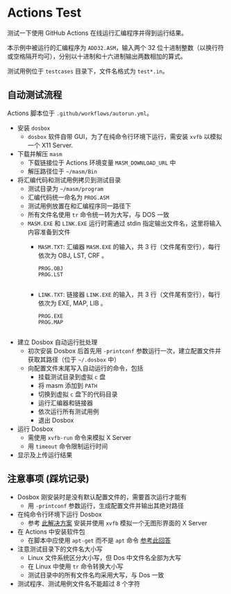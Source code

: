 # Actions Test

测试一下使用 GitHub Actions 在线运行汇编程序并得到运行结果。

本示例中被运行的汇编程序为 `ADD32.ASM`，输入两个 32 位十进制整数（以换行符或空格隔开均可），分别以十进制和十六进制输出两数相加的算式。

测试用例位于 `testcases` 目录下，文件名格式为 `test*.in`。

## 自动测试流程

Actions 脚本位于 `.github/workflows/autorun.yml`。

- 安装 `dosbox`
  - `dosbox` 软件自带 GUI，为了在纯命令行环境下运行，需安装 `xvfb` 以模拟一个 X11 Server.
- 下载并解压 `masm`
  - 下载链接位于 Actions 环境变量 `MASM_DOWNLOAD_URL` 中
  - 解压路径位于 `~/masm/Bin`
- 将汇编代码和测试用例拷贝到测试目录
  - 测试目录为 `~/masm/program`
  - 汇编代码统一命名为 `PROG.ASM`
  - 测试用例放置在和汇编程序同一路径下
  - 所有文件名使用 `tr` 命令统一转为大写，与 DOS 一致
  - `MASM.EXE` 和 `LINK.EXE` 运行时需通过 stdin 指定输出文件名，这里将输入内容准备到文件
    - `MASM.TXT`: 汇编器 `MASM.EXE` 的输入，共 3 行（文件尾有空行），每行依次为 OBJ, LST, CRF 。

      ```
      PROG.OBJ
      PROG.LST
      

      ```

    - `LINK.TXT`: 链接器 `LINK.EXE` 的输入，共 3 行（文件尾有空行），每行依次为 EXE, MAP, LIB 。
    
      ```
      PROG.EXE
      PROG.MAP


      ```
- 建立 Dosbox 自动运行批处理
  - 初次安装 Dosbox 后首先用 `-printconf` 参数运行一次，建立配置文件并获取其路径（位于 `~/.dosbox` 中）
  - 向配置文件末尾写入自动运行的命令，包括
    - 挂载测试目录到虚拟 `c` 盘
    - 将 masm 添加到 `PATH`
    - 切换到虚拟 `c` 盘下的代码目录
    - 运行汇编器和链接器
    - 依次运行所有测试用例
    - 退出 Dosbox
- 运行 Dosbox
  - 需使用 `xvfb-run` 命令来模拟 X Server
  - 用 `timeout` 命令限制运行时间
- 显示及上传运行结果

## 注意事项 (踩坑记录)

- Dosbox 刚安装时是没有默认配置文件的，需要首次运行才能有
  - 用 `-printconf` 参数运行，生成配置文件并输出其绝对路径
- 在纯命令行环境下运行 Dosbox
  - 参考 [此解决方案](https://stackoverflow.com/questions/834723/a-dev-null-equivilent-for-display-when-the-display-is-just-noise) 安装并使用 `xvfb` 模拟一个无图形界面的 X Server
- 在 Actions 中安装软件包
  - 在脚本中应使用 `apt-get` 而不是 `apt` 命令 [参考此回答](https://askubuntu.com/questions/990823/apt-gives-unstable-cli-interface-warning)
- 注意测试目录下的文件名大小写
  - Linux 文件系统区分大小写，但 Dos 中文件名全部为大写
  - 在 Linux 中使用 `tr` 命令转换大小写
  - 测试目录中的所有文件名均采用大写，与 Dos 一致
- 测试程序、测试用例文件名不能超过 8 个字符